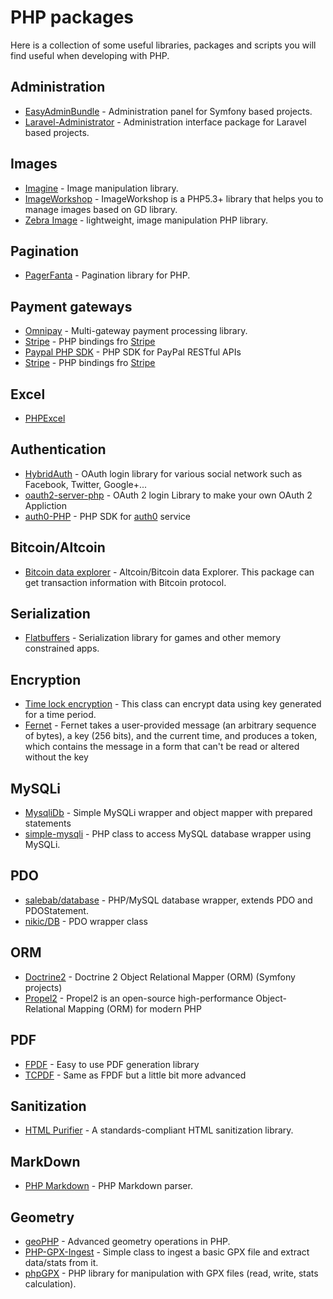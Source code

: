 # PHP packages

Here is a collection of some useful libraries, packages and scripts you will find
useful when developing with PHP.

## Administration

* [EasyAdminBundle](https://github.com/javiereguiluz/EasyAdminBundle) - Administration
  panel for Symfony based projects.
* [Laravel-Administrator](https://github.com/FrozenNode/Laravel-Administrator) -
  Administration interface package for Laravel based projects.

## Images

* [Imagine](https://github.com/avalanche123/Imagine) - Image manipulation library.
* [ImageWorkshop](https://github.com/Sybio/ImageWorkshop) - ImageWorkshop is a PHP5.3+
  library that helps you to manage images based on GD library.
* [Zebra Image](https://github.com/stefangabos/Zebra_Image/) - lightweight, image
  manipulation PHP library.

## Pagination

* [PagerFanta](https://github.com/whiteoctober/Pagerfanta) - Pagination
  library for PHP.

## Payment gateways

* [Omnipay](https://github.com/thephpleague/omnipay) - Multi-gateway payment
  processing library.
* [Stripe](https://github.com/stripe/stripe-php) - PHP bindings fro [Stripe](https://stripe.com)
* [Paypal PHP SDK](https://github.com/paypal/PayPal-PHP-SDK) - PHP SDK for PayPal RESTful APIs
* [Stripe](https://github.com/stripe/stripe-php) - PHP bindings fro [Stripe](https://stripe.com)

## Excel

* [PHPExcel](https://github.com/PHPOffice/PHPExcel)

## Authentication

* [HybridAuth](https://github.com/hybridauth/hybridauth) - OAuth login library
  for various social network such as Facebook, Twitter, Google+...
* [oauth2-server-php](https://github.com/bshaffer/oauth2-server-php) - OAuth 2 login Library
  to make your own OAuth 2 Appliction
* [auth0-PHP](https://github.com/auth0/auth0-PHP) - PHP SDK for [auth0](https://auth0.com) service

## Bitcoin/Altcoin

* [Bitcoin data explorer](https://github.com/arzzen/altcoin-bitcoin-explorer) - Altcoin/Bitcoin
  data Explorer. This package can get transaction information with Bitcoin protocol.

## Serialization

* [Flatbuffers](https://github.com/arzzen/php-flatbuffers) - Serialization library
  for games and other memory constrained apps.

## Encryption

* [Time lock encryption](https://github.com/arzzen/php-time-lock-encryption) - This
  class can encrypt data using key generated for a time period.
* [Fernet](https://github.com/kelvinmo/fernet-php) - Fernet takes a user-provided
  message (an arbitrary sequence of bytes), a key (256 bits), and the current time,
  and produces a token, which contains the message in a form that can't be read
  or altered without the key

## MySQLi

* [MysqliDb](https://github.com/joshcam/PHP-MySQLi-Database-Class) - Simple MySQLi
  wrapper and object mapper with prepared statements
* [simple-mysqli](https://github.com/bennettstone/simple-mysqli) - PHP class to
  access MySQL database wrapper using MySQLi.

## PDO

* [salebab/database](https://github.com/salebab/database) - PHP/MySQL database
  wrapper, extends PDO and PDOStatement.
* [nikic/DB](https://github.com/nikic/DB) -  PDO wrapper class

## ORM

* [Doctrine2](https://github.com/doctrine/doctrine2) - Doctrine 2 Object Relational Mapper (ORM) (Symfony projects)
* [Propel2](https://github.com/propelorm/Propel2) - Propel2 is an open-source high-performance Object-Relational Mapping (ORM) for modern PHP

## PDF

* [FPDF](http://www.fpdf.org) - Easy to use PDF generation library
* [TCPDF](https://tcpdf.org) - Same as FPDF but a little bit more advanced

## Sanitization

* [HTML Purifier](http://htmlpurifier.org/) - A standards-compliant HTML sanitization
  library.

## MarkDown

* [PHP Markdown](https://github.com/michelf/php-markdown) - PHP Markdown parser.

## Geometry

* [geoPHP](https://github.com/phayes/geoPHP) - Advanced geometry operations in PHP.
* [PHP-GPX-Ingest](https://github.com/bentasker/PHP-GPX-Ingest) - Simple class to ingest a basic GPX file and extract data/stats from it.
* [phpGPX](https://github.com/Sibyx/phpGPX) - PHP library for manipulation with GPX files (read, write, stats calculation).
